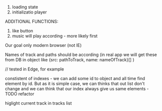 1. loading state
2. initializatio player

ADDITIONAL FUNCTIONS:
1. like button
2. music will play according - more likely first

Our goal only modern browser (not IE)

Names of track and paths should be according (in real app we will get these from DB in object like {src: pathToTrack, name: nameOfTrack}[]  )

// tested in Edge, for example

constistent of indexes - we can add some id to object and all time find element by id. But as it is simple case, we can thinks that out list don't change and we can think that our index always give us same elements -  TODO refactor 

higlight current track in tracks list